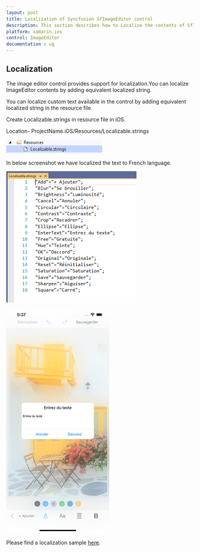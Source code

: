 ```yaml
---
layout: post
title: Localization of Syncfusion SfImageEditor control
description: This section describes how to Localize the contents of SfImageEditor control for Xamarin.iOS platform
platform: xamarin.ios
control: ImageEditor
documentation : ug
---
```


## Localization

The image editor control provides support for localization.You can localize ImageEditor contents by adding equivalent localized string.

You can localize custom text available in the control by adding equivalent localized string in the resource file.

Create Localizable.strings in resource file in iOS.

Location- ProjectName.iOS/Resources/Localizable.strings

![SfImageEditor](ImageEditor_images/iosresources.png)

In below screenshot we have localized the text to French language.

![SfImageEditor](ImageEditor_images/ioslocalizable.png)

![SfImageEditor](ImageEditor_images/localization.png)

Please find a localization sample [here](https://github.com/SyncfusionExamples/Image-Editor-localization-sample-for-native-platforms/tree/main/Localization_iOS).